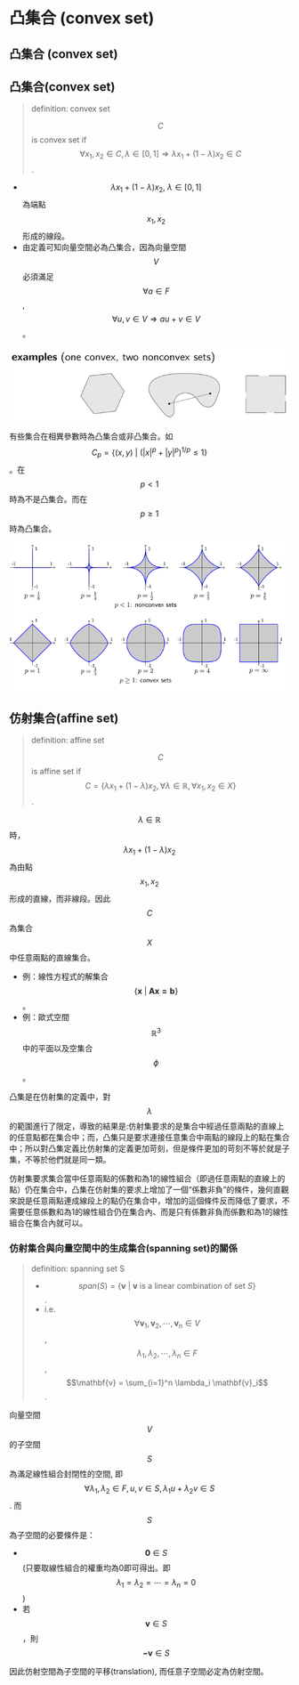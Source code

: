# 凸集合 \(convex set\)

## 凸集合 \(convex set\)

## 凸集合\(convex set\)

> definition: convex set
>
> $$C$$ is convex set if $$\forall x_1, x_2 \in C, \lambda \in [0,1] \Rightarrow \lambda x_1 + (1-\lambda) x_2 \in C$$.

* $$\lambda x_1 + (1-\lambda) x_2,\ \lambda \in [0,1]$$ 為端點 $$x_1, x_2$$形成的線段。
* 由定義可知向量空間必為凸集合，因為向量空間$$V$$必須滿足$$\forall a \in F$$, $$\forall u,v \in V \Rightarrow au+v \in V$$。

![&#x51F8;&#x96C6;&#x5408;&#x8207;&#x975E;&#x51F8;&#x96C6;&#x5408;](../.gitbook/assets/convex_set-min.png)

有些集合在相異參數時為凸集合或非凸集合。如 $$C_p = \{ (x,y)\ \vert \ (|x|^p + |y|^p)^{1/p} \leq 1 \}$$。在 $$p < 1$$時為不是凸集合。而在$$p \geq 1$$時為凸集合。

![&#x53C3;&#x6578;&#x53EF;&#x8ABF;&#x6574;&#x70BA;&#x51F8;&#x96C6;&#x5408;&#x6216;&#x975E;&#x51F8;&#x96C6;&#x5408;](../.gitbook/assets/param_convex_set-min.png)

## 仿射集合\(affine set\)

> definition: affine set
>
> $$C$$ is affine set if $$C = \{ \lambda x_1 + (1-\lambda) x_2 , \forall \lambda \in \mathbb{R}, \forall x_1, x_2 \in X \}$$.

$$\lambda \in \mathbb{R}$$時， $$\lambda x_1 + (1-\lambda) x_2$$為由點 $$x_1, x_2$$形成的直線，而非線段。因此 $$C$$ 為集合$$X$$中任意兩點的直線集合。

* 例：線性方程式的解集合 $$\{\mathbf{x}\ \vert \ \mathbf{Ax = b} \}$$。
* 例：歐式空間$$\mathbb{R}^3$$中的平面以及空集合$$\phi$$。

凸集是在仿射集的定義中，對$$\lambda$$的範圍進行了限定，導致的結果是:仿射集要求的是集合中經過任意兩點的直線上的任意點都在集合中；而，凸集只是要求連接任意集合中兩點的線段上的點在集合中；所以對凸集定義比仿射集的定義更加苛刻，但是條件更加的苛刻不等於就是子集，不等於他們就是同一類。

仿射集要求集合當中任意兩點的係數和為1的線性組合（即過任意兩點的直線上的點）仍在集合中，凸集在仿射集的要求上增加了一個“係數非負”的條件，幾何直觀來說是任意兩點連成線段上的點仍在集合中，增加的這個條件反而降低了要求，不需要任意係數和為1的線性組合仍在集合內、而是只有係數非負而係數和為1的線性組合在集合內就可以。

### 仿射集合與向量空間中的生成集合\(spanning set\)的關係

> definition: spanning set S
>
> * $$span(S) = \{\mathbf{v} \ \vert \ \mathbf{v} \text{ is a linear combination of set } S\}$$. 
> * i.e. $$\forall \mathbf{v}_1, \mathbf{v}_2, \cdots, \mathbf{v}_n \in V$$, $$\lambda_1, \lambda_2, \cdots, \lambda_n \in F$$, $$\mathbf{v} = \sum_{i=1}^n \lambda_i \mathbf{v}_i$$.

向量空間$$V$$的子空間$$S$$為滿足線性組合封閉性的空間, 即 $$\forall \lambda_1, \lambda_2 \in F, u,v \in S, \lambda_1 u + \lambda_2 v \in S$$. 而$$S$$為子空間的必要條件是：

* $$\mathbf{0} \in S$$ \(只要取線性組合的權重均為0即可得出。即 $$\lambda_1=\lambda_2=\cdots=\lambda_n = 0$$\)
* 若 $$\mathbf{v} \in S$$，則 $$\mathbf{-v} \in S$$ 

因此仿射空間為子空間的平移\(translation\), 而任意子空間必定為仿射空間。

